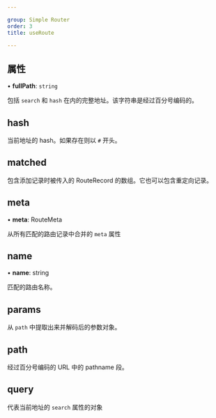 ```yaml
---

group: Simple Router  
order: 3 
title: useRoute

---
```


## 属性

• **fullPath**: `string`

包括 `search` 和 `hash` 在内的完整地址。该字符串是经过百分号编码的。

## hash

当前地址的 hash。如果存在则以 `#` 开头。

## matched

包含添加记录时被传入的 RouteRecord 的数组。它也可以包含重定向记录。

## meta

• **meta**: RouteMeta

从所有匹配的路由记录中合并的 `meta` 属性

## name

• **name**: string

匹配的路由名称。

## params

从 `path` 中提取出来并解码后的参数对象。

## path

经过百分号编码的 URL 中的 pathname 段。

## query

代表当前地址的 `search` 属性的对象

